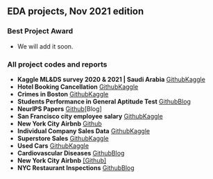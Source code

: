 ## EDA projects, Nov 2021 edition

### Best Project Award
- We will add it soon.

### All project codes and reports

- **Kaggle ML&DS survey 2020 & 2021 | Saudi Arabia** [Github](https://www.kaggle.com/amalalthaqafi/explore-ml-ds-survey-2020-2021-saudi-arabia)[Kaggle](https://github.com/iamal95/2021-Kaggle-Machine-Learning-Data-Science-Survey)
- **Hotel Booking Cancellation** [Github](https://github.com/NoraAlsaadi/Hotel_Booking_Cancellation_Prediction-EDA-)[Kaggle](https://www.kaggle.com/noramoh/hotel-booking-cancellation-eda)
- **Crimes in Boston** [Github](https://github.com/Ohood-Alharbi/EDA-Crime-in-Boston-)[Kaggle](https://www.kaggle.com/ohoodalsohaime/eda-crimes-in-boston-4beginners)
- **Students Performance in General Aptitude Test** [Github](https://github.com/Maithaq/Students-Performance-in-General-Aptitude-Test)[Blog](https://missmaitha95.wixsite.com/my-site/post/manage-your-blog-from-your-live-site)
- **NeurIPS Papers** [Github](https://github.com/ArwaEssa/All-NeurIPS-NIPS-Papers-project-)[Blog]
- **San Francisco city employee salary** [Github](https://github.com/yaarraa11/T5_SDAIA_EDA)[Kaggle](https://www.kaggle.com/yaraaldossary/exploratory-data-analysis-for-s-f-salaries/notebook)
- **New York City Airbnb** [Github](https://github.com/Reem1428/EDA_New-York-City-Airbnb)
- **Individual Company Sales Data** [Github](https://github.com/nadiahajrasiaa/Individual-Company-customer-Data)[Kaggle](https://www.kaggle.com/nadiahajrasi/individual-company-customer-data/notebook?scriptVersionId=80514677)
- **Superstore Sales** [Github](https://github.com/alaa1414-ai/Superstore-Sales-Project)[Kaggle](https://www.kaggle.com/alaaalghmdi/superstore-sales/notebook)
- **Used Cars** [Github](https://github.com/REHAB199/T5-EDA)[Kaggle](https://www.kaggle.com/rehabnawar1234/used-cars-eda/data)
- **Cardiovascular Diseases** [Github](https://github.com/mukhtar2019/cardiovascular_diseases-EDA-)[Blog](https://medium.com/@mukhtar.al.bin.hamad/eda-project-for-cardiovascular-diseases-194d7c8c579a)
- **New York City Airbnb** [\[Github\]](https://github.com/Alzabyedi/EDA_Project)
- **NYC Restaurant Inspections** [Github](https://github.com/Maria7F/analyze-nyc-inspection-dataset)[Blog](https://maria-felemban-blog.squarespace.com/blog)
